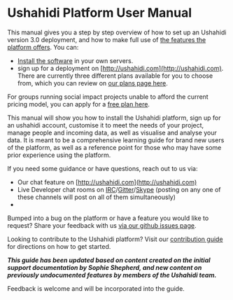 # Ushahidi Platform User Manual

This manual gives you a step by step overview of how to set up an Ushahidi version 3.0 deployment, and how to make full use of [the features the platform offers](https://www.ushahidi.com/features). You can:

* [Install the software](1.-installing-ushahidi.md) in your own servers.
* sign up for a deployment on [http://ushahidi.com](http://ushahidi.com). There are currently three different plans available for you to choose from, which you can review on [our plans page here](https://www.ushahidi.com/pricing).

For groups running social impact projects unable to afford the current pricing model, you can apply for a [free plan here](https://www.ushahidi.com/pricing/apply-for-free).

This manual will show you how to install the Ushahidi platform, sign up for an ushahidi account, customise it to meet the needs of your project, manage people and incoming data, as well as visualise and analyse your data. It is meant to be a comprehensive learning guide for brand new users of the platform, as well as a reference point for those who may have some prior experience using the platform.

If you need some guidance or have questions, reach out to us via:

* Our chat feature on [http://ushahidi.com](http://ushahidi.com)
* Live Developer chat rooms on [IRC](http://irc.lc/freenode/ushahidi)/[Gitter](https://gitter.im/ushahidi/Community)/[Skype](https://join.skype.com/S9t68IVKzwo8) \(posting on any one of these channels will post on all of them simultaneously\)
* 
Bumped into a bug on the platform or have a feature you would like to request? Share your feedback with us [via our github issues page](https://github.com/ushahidi/platform/issues).

Looking to contribute to the Ushahidi platform? Visit our [contribution guide](https://docs.ushahidi.com/platform-developer-documentation/contributing-or-getting-involved) for directions on how to get started.

_**This guide has been updated based on content created on the initial support documentation by Sophie Shepherd, and new content on previously undocumented features by members of the Ushahidi team.**_

Feedback is welcome and will be incorporated into the guide.

